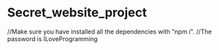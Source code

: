 # Secret_website_project
//Make sure you have installed all the dependencies with "npm i".
//The password is ILoveProgramming
